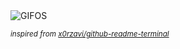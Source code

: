 <div align="justify">
<picture>
    <source media="(prefers-color-scheme: dark)" srcset="https://i.ibb.co/60FGjKQF/output-gif.gif">
    <source media="(prefers-color-scheme: light)" srcset="https://i.ibb.co/60FGjKQF/output-gif.gif">
    <img alt="GIFOS" src="https://i.ibb.co/60FGjKQF/output-gif.gif">
</picture>

<sub><i>inspired from [x0rzavi/github-readme-terminal](https://github.com/x0rzavi/github-readme-terminal)</i></sub>

</div>

<!-- Image deletion URL: https://ibb.co/nMj4xXpj/7fc2de0e51cb73d4fe9d6cc0063d60b5 -->